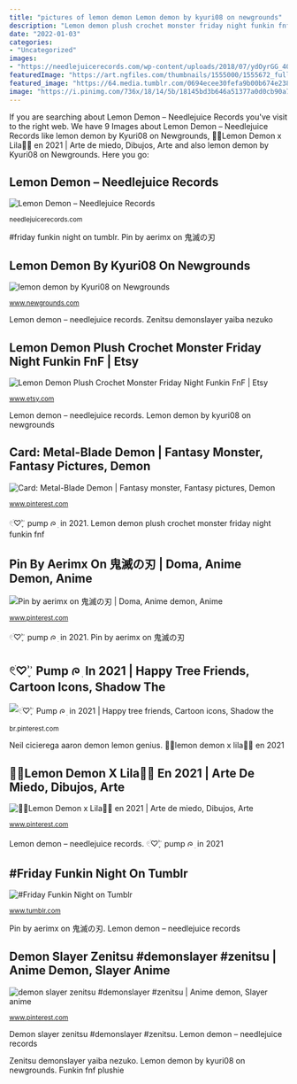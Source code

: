 ```yaml
---
title: "pictures of lemon demon Lemon demon by kyuri08 on newgrounds"
description: "Lemon demon plush crochet monster friday night funkin fnf"
date: "2022-01-03"
categories:
- "Uncategorized"
images:
- "https://needlejuicerecords.com/wp-content/uploads/2018/07/ydOyrGG_400x400-300x300.jpg"
featuredImage: "https://art.ngfiles.com/thumbnails/1555000/1555672_full.png?f1608730460"
featured_image: "https://64.media.tumblr.com/0694ecee30fefa9b00b674e238e4a668/150e91ab431eecb0-a6/s1280x1920/aee32602a95f8e2a70d814dd2b7b94a5872238fb.png"
image: "https://i.pinimg.com/736x/18/14/5b/18145bd3b646a51377a0d0cb90a7cdd3.jpg"
---
```


If you are searching about Lemon Demon – Needlejuice Records you've visit to the right web. We have 9 Images about Lemon Demon – Needlejuice Records like lemon demon by Kyuri08 on Newgrounds, 🍋💜Lemon Demon x Lila💜🍋 en 2021 | Arte de miedo, Dibujos, Arte and also lemon demon by Kyuri08 on Newgrounds. Here you go:

## Lemon Demon – Needlejuice Records

![Lemon Demon – Needlejuice Records](https://needlejuicerecords.com/wp-content/uploads/2018/07/ydOyrGG_400x400-300x300.jpg "Lemon demon – needlejuice records")

<small>needlejuicerecords.com</small>

#friday funkin night on tumblr. Pin by aerimx on 鬼滅の刃

## Lemon Demon By Kyuri08 On Newgrounds

![lemon demon by Kyuri08 on Newgrounds](https://art.ngfiles.com/thumbnails/1555000/1555672_full.png?f1608730460 "Pin by aerimx on 鬼滅の刃")

<small>www.newgrounds.com</small>

Lemon demon – needlejuice records. Zenitsu demonslayer yaiba nezuko

## Lemon Demon Plush Crochet Monster Friday Night Funkin FnF | Etsy

![Lemon Demon Plush Crochet Monster Friday Night Funkin FnF | Etsy](https://i.etsystatic.com/29354042/r/il/fb754d/3205483783/il_1588xN.3205483783_lxpz.jpg "🍋💜lemon demon x lila💜🍋 en 2021")

<small>www.etsy.com</small>

Lemon demon – needlejuice records. Lemon demon by kyuri08 on newgrounds

## Card: Metal-Blade Demon | Fantasy Monster, Fantasy Pictures, Demon

![Card: Metal-Blade Demon | Fantasy monster, Fantasy pictures, Demon](https://i.pinimg.com/736x/7c/11/0a/7c110acb5de1d059c11634be1f5313d6.jpg "Demon slayer zenitsu #demonslayer #zenitsu")

<small>www.pinterest.com</small>

𓏲ׄ♡ʾʾ֢ pump ᰍ ׅ in 2021. Lemon demon plush crochet monster friday night funkin fnf

## Pin By Aerimx On 鬼滅の刃 | Doma, Anime Demon, Anime

![Pin by aerimx on 鬼滅の刃 | Doma, Anime demon, Anime](https://i.pinimg.com/736x/18/14/5b/18145bd3b646a51377a0d0cb90a7cdd3.jpg "Zenitsu demonslayer yaiba nezuko")

<small>www.pinterest.com</small>

𓏲ׄ♡ʾʾ֢ pump ᰍ ׅ in 2021. Pin by aerimx on 鬼滅の刃

## 𓏲ׄ♡ʾʾ֢ Pump ᰍ ׅ In 2021 | Happy Tree Friends, Cartoon Icons, Shadow The

![𓏲ׄ♡ʾʾ֢ Pump ᰍ ׅ in 2021 | Happy tree friends, Cartoon icons, Shadow the](https://i.pinimg.com/736x/12/59/3a/12593a997e0b461a4ad48ff44901eb40.jpg "Zenitsu demonslayer yaiba nezuko")

<small>br.pinterest.com</small>

Neil cicierega aaron demon lemon genius. 🍋💜lemon demon x lila💜🍋 en 2021

## 🍋💜Lemon Demon X Lila💜🍋 En 2021 | Arte De Miedo, Dibujos, Arte

![🍋💜Lemon Demon x Lila💜🍋 en 2021 | Arte de miedo, Dibujos, Arte](https://i.pinimg.com/736x/5c/05/ff/5c05ffc5313766ce64ec24260017bce2.jpg "🍋💜lemon demon x lila💜🍋 en 2021")

<small>www.pinterest.com</small>

Lemon demon – needlejuice records. 𓏲ׄ♡ʾʾ֢ pump ᰍ ׅ in 2021

## #Friday Funkin Night On Tumblr

![#Friday Funkin Night on Tumblr](https://64.media.tumblr.com/0694ecee30fefa9b00b674e238e4a668/150e91ab431eecb0-a6/s1280x1920/aee32602a95f8e2a70d814dd2b7b94a5872238fb.png "🍋💜lemon demon x lila💜🍋 en 2021")

<small>www.tumblr.com</small>

Pin by aerimx on 鬼滅の刃. Lemon demon – needlejuice records

## Demon Slayer Zenitsu #demonslayer #zenitsu | Anime Demon, Slayer Anime

![demon slayer zenitsu #demonslayer #zenitsu | Anime demon, Slayer anime](https://i.pinimg.com/736x/07/f7/75/07f7754ca693292acc8eb9f737f7b81e.jpg "Funkin fnf plushie")

<small>www.pinterest.com</small>

Demon slayer zenitsu #demonslayer #zenitsu. Lemon demon – needlejuice records

Zenitsu demonslayer yaiba nezuko. Lemon demon by kyuri08 on newgrounds. Funkin fnf plushie
